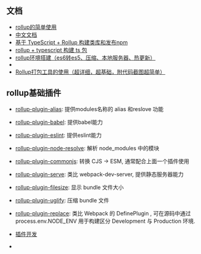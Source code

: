 ## 文档

- [rollup的简单使用](https://zhuanlan.zhihu.com/p/272532328)
- [中文文档](https://www.rollupjs.com/guide/command-line-reference)
- [基于 TypeScript + Rollup 构建类库和发布npm](https://wanglaibin.blog.csdn.net/article/details/108006195?spm=1001.2014.3001.5502)
- [rollup + typescript 构建 ts 包](https://www.jianshu.com/p/2b857cbd1d4a)
- [rollup环境搭建（es6转es5、压缩、本地服务器、热更新）](http://www.manongjc.com/detail/17-mgbvhkejqbakvrr.html)
- [](https://blog.csdn.net/qq_34256872/article/details/100734595)
- [Rollup打包工具的使用（超详细，超基础，附代码截图超简单）](https://juejin.cn/post/6844904058394771470#heading-14)





## rollup基础插件

- [rollup-plugin-alias](https://links.jianshu.com/go?to=https%3A%2F%2Fgithub.com%2Frollup%2Frollup-plugin-alias): 提供modules名称的 alias 和reslove 功能

- [rollup-plugin-babel](https://links.jianshu.com/go?to=https%3A%2F%2Fgithub.com%2Frollup%2Frollup-plugin-babel): 提供babel能力

- [rollup-plugin-eslint](https://links.jianshu.com/go?to=https%3A%2F%2Fgithub.com%2FTrySound%2Frollup-plugin-eslint): 提供eslint能力

- [rollup-plugin-node-resolve](https://links.jianshu.com/go?to=https%3A%2F%2Fgithub.com%2Frollup%2Frollup-plugin-node-resolve): 解析 node_modules 中的模块

- [rollup-plugin-commonjs](https://links.jianshu.com/go?to=https%3A%2F%2Fgithub.com%2Frollup%2Frollup-plugin-commonjs): 转换 CJS -> ESM, 通常配合上面一个插件使用

- [rollup-plugin-serve](https://links.jianshu.com/go?to=https%3A%2F%2Fgithub.com%2Fthgh%2Frollup-plugin-serve): 类比 webpack-dev-server, 提供静态服务器能力

- [rollup-plugin-filesize](https://links.jianshu.com/go?to=https%3A%2F%2Fgithub.com%2Fritz078%2Frollup-plugin-filesize): 显示 bundle 文件大小

- [rollup-plugin-uglify](https://links.jianshu.com/go?to=https%3A%2F%2Fgithub.com%2FTrySound%2Frollup-plugin-uglify): 压缩 bundle 文件

- [rollup-plugin-replace](https://links.jianshu.com/go?to=https%3A%2F%2Fgithub.com%2Frollup%2Frollup-plugin-replace): 类比 Webpack 的 DefinePlugin , 可在源码中通过 process.env.NODE_ENV 用于构建区分 Development 与 Production 环境.

- [插件开发](https://blog.csdn.net/super_ying123/article/details/124183512)

- 

  